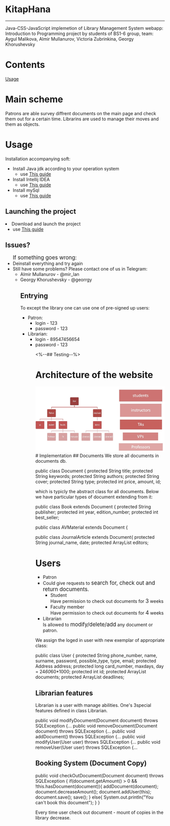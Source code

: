 
# KitapHana
---
Java-CSS-JavaScript implemetion of Library Management System webapp: 
Introduction to Programming project by students of BS1-6 group, team: Aygul Malikova, Almir Mullanurov,
Victoria Zubrinkina, Georgy Khorushevsky 
# Contents
<a href="#InstAndL">Usage</a>

# Main scheme
Patrons are able survey diffrent documents on the main page and check them out for a certain time.
Librarins are used to manage their moves and them as objects. 
<a name="InstAndL">
   
# Usage
</a>
<a name="inst"

## Installation accompanying soft:
</a>
<ul>
    <li>Install Java jdk according to your operation system
        <ul>
           <li> use <a href="ProvidedDoc/java.pdf"> This guide </a>
        </ul>
    <li>Install Intellij IDEA 
        <ul>
           <li> use <a href="https://www.jetbrains.com/help/idea/install-and-set-up-intellij-idea.html"> This guide</a>
        </ul>
    <li>Install mySql
        <ul>
           <li> use <a href="ProvidedDoc/mysql.pdf">This guide</a>
        </ul>
 </ul>

## Launching the project
<li>Download and launch the project
        <ul>
           <li> use <a href="ProvidedDoc/project.pdf">This guide</a>
        </ul>
   
## Issues?
   <ul><big> If something goes wrong:</big>
       <li> Deinstall everything and try again
       <li> Still have some problems? Please contact one of us in Telegram:
          <ul>
             <li> Almir Mullanurov - @mir_lan
             <li> Georgy Khorushevsky - @georrgy

## Entrying
To except the library one can use one of pre-signed up users:
<ul>
   <li> Patron:
      <ul>
         <li> login - 123
         <li> password - 123
      </ul>
   <li> Librarian:
      <ul>
         <li> login - 89547456654
         <li> password  - 123

<%--## Testing--%>

# Architecture of the website
<div class="img-container">
                    <img class="card-img-top" src="ProvidedDoc/scheme.jpg" alt="Card image cap">
</div>
# Implementation
## Documents
We store all documents in documents db. 


public class Document {
    protected String title;
    protected String keywords;
    protected String authors;
    protected String cover;
    protected String type;
    protected int price, amount, id;

which is typicly the abstract class for all documents.
Below we have particular types of document extending from it: 

public class Book extends Document {
    protected String publisher;
    protected int year, edition_number;
    protected int best_seller;

 

public class AVMaterial extends Document {


 

public class JournalArticle extends Document{
    protected String journal_name, date;
    protected ArrayList<String> editors;




# Users 
<ul>
<li> Patron<li>
   Could give requests to  <big>search for, check out and return documents.</big>
<ul>   
   <li> Student</li>
   Have permission to сheck out documents for <big>3</big> weeks 
   <li> Faculty member </li>
   Have permission to сheck out documents for <big>4</big> weeks 
</ul>
<li> Librarian </li>
   Is allowed to <big>modify/delete/add</big> any document or patron.
</ul>

We assign the loged in user with new exemplar of appropriate class:

public class User {
    protected String phone_number, name, surname, password, possible_type, type, email;
    protected Address address;
    protected long card_number, maxdays, day = 24*60*60*1000;
    protected int id;
    protected ArrayList<Document> documents;
    protected ArrayList<Long> deadlines;


## Librarian features
Librarian is a user with manage abilities. One's 3special features
defined in class Librarian. 

public void modifyDocument(Document document) throws SQLException {...
public void  removeDocument(Document document) throws SQLException {...
public void addDocument() throws SQLException {...
public void modifyUser(User user) throws SQLException {...
public void removeUser(User user) throws SQLException {...



## Booking System (Document Copy)
public void checkOutDocument(Document document) throws SQLException {
        if(document.getAmount() > 0 && !this.hasDocument(document)){
            addDocument(document);
            document.decreaseAmount();
            document.addUser(this);
            document.save();
            save();
        }
        else{
            System.out.println("You can't book this document");
        }
    }

Every time user check out document - mount of copies in the library decrease.

